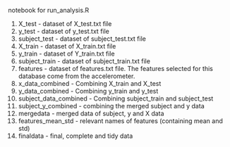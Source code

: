 notebook for run_analysis.R

1. X_test - dataset of X_test.txt file
2. y_test - dataset of y_test.txt file
3. subject_test - dataset of subject_test.txt file
4. X_train - dataset of X_train.txt file
5. y_train - dataset of Y_train.txt file
6. subject_train - dataset of subject_train.txt file
7. features - dataset of features.txt file. The features selected for this database come from the accelerometer.
8. x_data_combined - Combining X_train and X_test
9. y_data_combined - Combining y_train and y_test
10. subject_data_combined - Combining subject_train and subject_test
11. subject_y_combined - combining the merged subject and y data
12. mergedata - merged data of subject, y and X data
13. features_mean_std - relevant names of features (containing mean and std)
14. finaldata - final, complete and tidy data